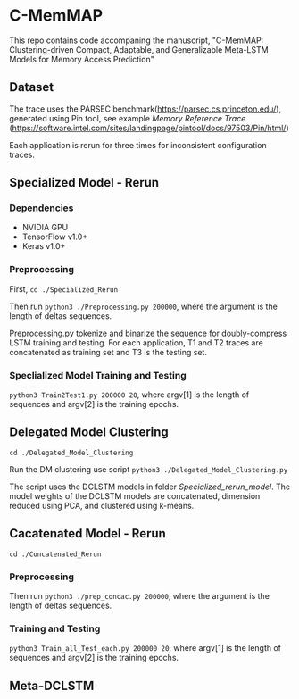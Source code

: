 # C-MemMAP

This repo contains code accompaning the manuscript, "C-MemMAP: Clustering-driven Compact, Adaptable, and Generalizable Meta-LSTM Models for Memory Access Prediction"

## Dataset 
The trace uses the PARSEC benchmark(https://parsec.cs.princeton.edu/), generated using Pin tool, see example *Memory Reference Trace* (https://software.intel.com/sites/landingpage/pintool/docs/97503/Pin/html/)

Each application is rerun for three times for inconsistent configuration traces.

## Specialized Model - Rerun
### Dependencies
* NVIDIA GPU
* TensorFlow v1.0+
* Keras v1.0+

### Preprocessing
First, `cd ./Specialized_Rerun`

Then run `python3 ./Preprocessing.py 200000`, where the argument is the length of deltas sequences.

Preprocessing.py tokenize and binarize the sequence for doubly-compress LSTM training and testing. For each application, T1 and T2 traces are concatenated as training set and T3 is the testing set.

### Speclialized Model Training and Testing
`python3 Train2Test1.py 200000 20`, where argv[1] is the length of sequences and argv[2] is the training epochs.

## Delegated Model Clustering
`cd ./Delegated_Model_Clustering`

Run the DM clustering use script `python3 ./Delegated_Model_Clustering.py`

The script uses the DCLSTM models in folder *Specialized_rerun_model*. The model weights of the DCLSTM models are concatenated, dimension reduced using PCA, and clustered using k-means. 

## Cacatenated Model - Rerun
`cd ./Concatenated_Rerun`

### Preprocessing

Then run `python3 ./prep_concac.py 200000`, where the argument is the length of deltas sequences.

### Training and Testing

```python3 Train_all_Test_each.py 200000 20```, where argv[1] is the length of sequences and argv[2] is the training epochs.

## Meta-DCLSTM
